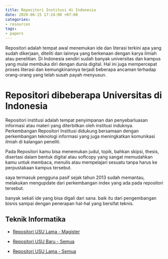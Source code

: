 ```yaml
---
title: Repositori Institusi di Indonesia
date: 2020-06-15 17:24:00 +07:00
categories:
- resources
tags:
- papers
---
```


Repositori adalah tempat awal menemukan ide dan literasi terkini apa yang sudah dikerjaan, diteliti dan lainnya yang berkenaan dengan karya ilmiah atau penelitian. Di Indonesia sendiri sudah banyak universitas dan kampus yang mulai membuka diri dengan dunia digital. Hal ini juga mempercepat proses literasi dan kemungkinannya terjadi beberapa ancaman terhadap orang-orang yang telah susah payah menyusun.

<!-- more -->

# Repositori dibeberapa Universitas di Indonesia

Repositori institusi adalah tempat penyimpanan dan penyebarluasan informasi atau materi yang diterbitkan oleh institusi induknya. Perkembangan Repositori Institusi didukung bersamaan dengan perkembangan teknologi informasi yang juga meningkatkan komunikasi ilmiah di kalangan peneliti.

Pada Repositori kamu bisa menemukan judul, topik, bahkan skipsi, thesis, disertasi dalam bentuk digital atau softcopy yang sangat memudahkan kamu untuk membaca, menulis atau mempelajari sesuatu tanpa harus ke perpustakaan kampus tersebut.

saya termasuk pengguna pasif sejak tahun 2013 sudah memantau, melakukan mengupdate dari perkembangan index yang ada pada repositori tersebut.

banyak sekali ide yang bisa digali dari sana. baik itu dari pengembangan bisnis sampai dengan penerapan hal-hal yang bersifat teknis.

## Teknik Informatika

* [Repositori USU Lama - Magister](http://repository.usu.ac.id/handle/123456789/34060)

* [Repositori USU Baru - Semua](http://repositori.usu.ac.id/handle/123456789/114)

* [Repositori USU Lama - Semua](http://repository.usu.ac.id/handle/123456789/38257)